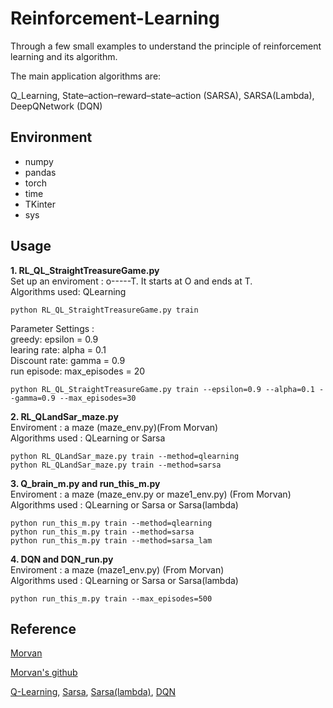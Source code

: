 # Reinforcement-Learning
Through a few small examples to understand the principle of reinforcement learning and its algorithm.

The main application algorithms are:

 Q_Learning, State–action–reward–state–action (SARSA), SARSA(Lambda), DeepQNetwork (DQN)
 
## Environment

* numpy
* pandas
* torch
* time
* TKinter
* sys

## Usage
**1. RL_QL_StraightTreasureGame.py**  
    Set up an enviroment : o-----T.   It starts at O and ends at T.   
    Algorithms used: QLearning
```
python RL_QL_StraightTreasureGame.py train
```
Parameter Settings :    
    greedy: epsilon = 0.9        
    learing rate:  alpha = 0.1        
    Discount rate: gamma = 0.9        
    run episode: max_episodes = 20      
```  
python RL_QL_StraightTreasureGame.py train --epsilon=0.9 --alpha=0.1 --gamma=0.9 --max_episodes=30
```
**2. RL_QLandSar_maze.py**  
Enviroment : a maze (maze_env.py)(From Morvan)  
Algorithms used : QLearning or Sarsa
```
python RL_QLandSar_maze.py train --method=qlearning 
python RL_QLandSar_maze.py train --method=sarsa 
```
**3. Q_brain_m.py and run_this_m.py**  
Enviroment : a maze (maze_env.py or maze1_env.py) (From Morvan)  
Algorithms used : QLearning or Sarsa or Sarsa(lambda)
```
python run_this_m.py train --method=qlearning 
python run_this_m.py train --method=sarsa 
python run_this_m.py train --method=sarsa_lam 
```
**4. DQN and DQN_run.py**  
Enviroment : a maze (maze1_env.py) (From Morvan)  
Algorithms used : QLearning or Sarsa or Sarsa(lambda)
```
python run_this_m.py train --max_episodes=500
```
## Reference
[Morvan](https://mofanpy.com/)

[Morvan's github](https://github.com/MorvanZhou/Reinforcement-learning-with-tensorflow/tree/master/contents)

[Q-Learning](https://blog.csdn.net/itplus/article/details/9361915), 
[Sarsa](https://zhuanlan.zhihu.com/p/24860793),
[Sarsa(lambda)](https://zhuanlan.zhihu.com/p/74346644),
[DQN](https://cloud.tencent.com/developer/article/1004953)
